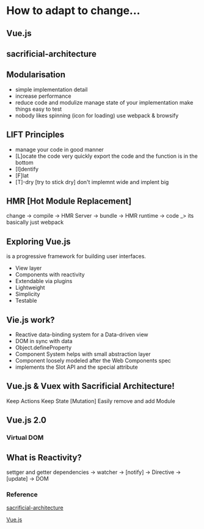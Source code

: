 # How to adapt to change...
## Vue.js
## sacrificial-architecture
## Modularisation
* simple implementation detail
* increase performance
* reduce code and modulize
   manage state of your implementation
   make things easy to test
* nobody likes spinning (icon for loading)
   use webpack & browsify
   
## LIFT Principles
* manage your code in good manner
* [L]ocate the code very quickly
  export the code and the function is in the bottom
* [I]dentify
* [F]lat
* [T]-dry [try to stick dry]
   don't implemnt wide and implent big
   
## HMR [Hot Module Replacement]
change -> compile -> HMR Server -> bundle -> HMR runtime -> code
 \_> its basically just webpack
 
## Exploring Vue.js
is a progressive framework for building user interfaces. 
* View layer
* Components with reactivity
* Extendable via plugins
* Lightweight
* Simplicity
* Testable

## Vie.js work?
* Reactive data-binding system for a Data-driven view
* DOM in sync with data
* Object.defineProperty
* Component System helps with small abstraction layer
* Component loosely modeled after the Web Components spec
* implements the Slot API and the special attribute

## Vue.js & Vuex with Sacrificial Architecture!
Keep Actions
Keep State
[Mutation] Easily remove and add Module

## Vue.js 2.0
### Virtual DOM


## What is Reactivity?
settger and getter dependencies -> watcher -> [notify] -> Directive -> [update] -> DOM



### Reference
[sacrificial-architecture](https://medium.com/@TheStrazz86/sacrificial-architecture-in-web-development-3926c0593fc8#.pbstt7uvf)

[Vue.js](https://vuejs.org/guide/)
